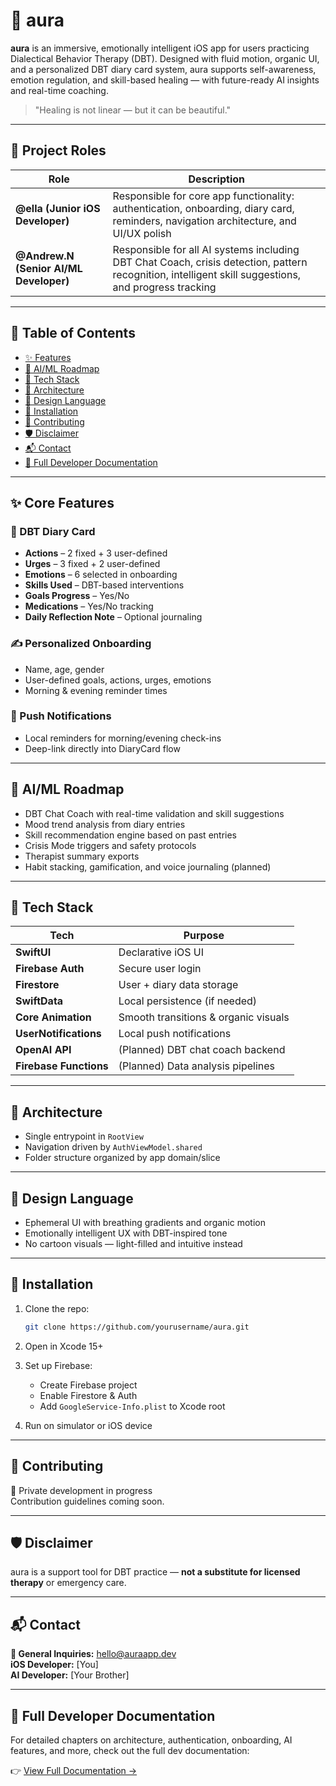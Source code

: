 # 🌿 aura

**aura** is an immersive, emotionally intelligent iOS app for users practicing Dialectical Behavior Therapy (DBT). Designed with fluid motion, organic UI, and a personalized DBT diary card system, aura supports self-awareness, emotion regulation, and skill-based healing — with future-ready AI insights and real-time coaching.

> "Healing is not linear — but it can be beautiful."


---

## 👥 Project Roles

| Role            | Description                                                                 |
|-----------------|-----------------------------------------------------------------------------|
| **@ella (Junior iOS Developer)** | Responsible for core app functionality: authentication, onboarding, diary card, reminders, navigation architecture, and UI/UX polish |
| **@Andrew.N (Senior AI/ML Developer)** | Responsible for all AI systems including DBT Chat Coach, crisis detection, pattern recognition, intelligent skill suggestions, and progress tracking |

---

## 📖 Table of Contents

- [✨ Features](#-features)
- [🧠 AI/ML Roadmap](#-aiml-roadmap)
- [🔧 Tech Stack](#-tech-stack)
- [📐 Architecture](#-architecture)
- [🎨 Design Language](#-design-language)
- [🚀 Installation](#-installation)
- [🤝 Contributing](#-contributing)
- [🛡 Disclaimer](#-disclaimer)
- [📬 Contact](#-contact)
- [📘 Full Developer Documentation](#-full-developer-documentation)

---

## ✨ Core Features

### 🧠 DBT Diary Card
- **Actions** – 2 fixed + 3 user-defined
- **Urges** – 3 fixed + 2 user-defined
- **Emotions** – 6 selected in onboarding
- **Skills Used** – DBT-based interventions
- **Goals Progress** – Yes/No
- **Medications** – Yes/No tracking
- **Daily Reflection Note** – Optional journaling

### ✍️ Personalized Onboarding
- Name, age, gender
- User-defined goals, actions, urges, emotions
- Morning & evening reminder times

### 🔔 Push Notifications
- Local reminders for morning/evening check-ins
- Deep-link directly into DiaryCard flow

---

## 🧠 AI/ML Roadmap

- DBT Chat Coach with real-time validation and skill suggestions
- Mood trend analysis from diary entries
- Skill recommendation engine based on past entries
- Crisis Mode triggers and safety protocols
- Therapist summary exports
- Habit stacking, gamification, and voice journaling (planned)

---

## 🔧 Tech Stack

| Tech              | Purpose                                |
|-------------------|----------------------------------------|
| **SwiftUI**        | Declarative iOS UI                    |
| **Firebase Auth**  | Secure user login                     |
| **Firestore**      | User + diary data storage             |
| **SwiftData**      | Local persistence (if needed)         |
| **Core Animation** | Smooth transitions & organic visuals  |
| **UserNotifications** | Local push notifications           |
| **OpenAI API**     | (Planned) DBT chat coach backend      |
| **Firebase Functions** | (Planned) Data analysis pipelines |

---

## 📐 Architecture

- Single entrypoint in `RootView`
- Navigation driven by `AuthViewModel.shared`
- Folder structure organized by app domain/slice

---

## 🎨 Design Language

- Ephemeral UI with breathing gradients and organic motion
- Emotionally intelligent UX with DBT-inspired tone
- No cartoon visuals — light-filled and intuitive instead

---

## 🚀 Installation

1. Clone the repo:
   ```bash
   git clone https://github.com/yourusername/aura.git
   ```

2. Open in Xcode 15+

3. Set up Firebase:
   - Create Firebase project
   - Enable Firestore & Auth
   - Add `GoogleService-Info.plist` to Xcode root

4. Run on simulator or iOS device

---

## 🤝 Contributing

🚧 Private development in progress  
Contribution guidelines coming soon.

---

## 🛡 Disclaimer

aura is a support tool for DBT practice — **not a substitute for licensed therapy** or emergency care.

---

## 📬 Contact

**💌 General Inquiries:** hello@auraapp.dev  
**iOS Developer:** [You]  
**AI Developer:** [Your Brother]

---

## 📘 Full Developer Documentation

For detailed chapters on architecture, authentication, onboarding, AI features, and more, check out the full dev documentation:

👉 [View Full Documentation →](./docs/index.md)

